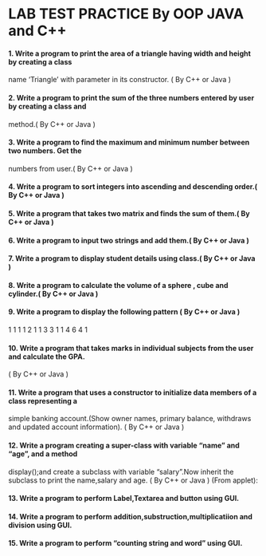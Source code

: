 # LAB TEST PRACTICE   By OOP JAVA and C++



#### 1. Write a program to print the area of a triangle having width and height by creating a class
name ‘Triangle’ with parameter in its constructor. ( By C++ or Java )
#### 2. Write a program to print the sum of the three numbers entered by user by creating a class and
method.( By C++ or Java )
#### 3. Write a program to find the maximum and minimum number between two numbers. Get the
numbers from user.( By C++ or Java )
#### 4. Write a program to sort integers into ascending and descending order.( By C++ or Java )
#### 5. Write a program that takes two matrix and finds the sum of them.( By C++ or Java )
#### 6. Write a program to input two strings and add them.( By C++ or Java )
#### 7. Write a program to display student details using class.( By C++ or Java )
#### 8. Write a program to calculate the volume of a sphere , cube and cylinder.( By C++ or Java )
#### 9. Write a program to display the following pattern ( By C++ or Java )
 1
 1 1
1 2 1
1 3 3 1
1 4 6 4 1
#### 10. Write a program that takes marks in individual subjects from the user and calculate the GPA.
( By C++ or Java )
#### 11. Write a program that uses a constructor to initialize data members of a class representing a
simple banking account.(Show owner names, primary balance, withdraws and updated account
information). ( By C++ or Java )
#### 12. Write a program creating a super-class with variable “name” and “age”, and a method
display();and create a subclass with variable “salary”.Now inherit the subclass to print the
name,salary and age. ( By C++ or Java )
(From applet):
#### 13. Write a program to perform Label,Textarea and button using GUI.
#### 14. Write a program to perform addition,substruction,multiplicatiion and division using GUI.
#### 15. Write a program to perform “counting string and word” using GUI.
